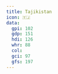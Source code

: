 ```yaml
---
title: Tajikistan
icon: 🇹🇯
data:
  gpi: 102
  gdp: 151
  hdi: 126
  whr: 88
  col:
  gci: 97
  gfs: 197
---
```

